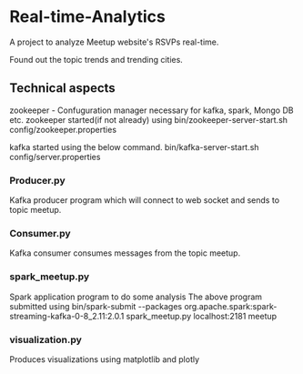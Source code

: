 # Real-time-Analytics
A project to analyze Meetup website's RSVPs real-time. 

Found out the topic trends and trending cities.

## Technical aspects
zookeeper - Confuguration manager necessary for kafka, spark, Mongo DB etc.
zookeeper started(if not already) using
bin/zookeeper-server-start.sh config/zookeeper.properties

kafka started using the below command.
bin/kafka-server-start.sh config/server.properties

### Producer.py
Kafka producer program which will connect to web socket and sends to topic meetup.

### Consumer.py
Kafka consumer consumes messages from the topic meetup.

### spark_meetup.py
Spark application program to do some analysis
The above program submitted using 
bin/spark-submit --packages org.apache.spark:spark-streaming-kafka-0-8_2.11:2.0.1 spark_meetup.py localhost:2181 meetup

### visualization.py
Produces visualizations using matplotlib and plotly
